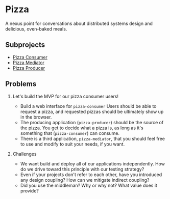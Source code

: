 # Pizza

A nexus point for conversations about distributed systems design and delicious, oven-baked meals.

## Subprojects

* [Pizza Consumer](https://github.com/tysonmcnulty/pizza-consumer.git)
* [Pizza Mediator](https://github.com/tysonmcnulty/pizza-mediator.git)
* [Pizza Producer](https://github.com/tysonmcnulty/pizza-producer.git)

## Problems

1. Let's build the MVP for our pizza consumer users!
   * Build a web interface for `pizza-consumer` Users should be able to request a pizza, and requested pizzas should be            ultimately show up in the browser.
   * The producing application (`pizza-producer`) should be the source of the pizza. You get to decide what a pizza is, as          long as it's something that (`pizza-consumer`) can consume.
   * There is a third application, `pizza-mediator`, that you should feel free to use and modify to suit your needs, if you        want.
   
1. Challenges
   * We want build and deploy all of our applications independently. How do we drive toward this principle with our testing        strategy?
   * Even if your projects don't refer to each other, have you introduced any design coupling? How can we mitigate indirect        coupling?
   * Did you use the middleman? Why or why not? What value does it provide?
